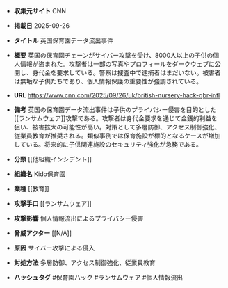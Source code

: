 - **収集元サイト**
CNN

- **掲載日**
2025-09-26

- **タイトル**
英国保育園データ流出事件

- **概要**
英国の保育園チェーンがサイバー攻撃を受け、8000人以上の子供の個人情報が盗まれた。攻撃者は一部の写真やプロフィールをダークウェブに公開し、身代金を要求している。警察は捜査中で逮捕者はまだいない。被害者は無垢な子供たちであり、個人情報保護の重要性が強調されている。

- **URL**
https://www.cnn.com/2025/09/26/uk/british-nursery-hack-gbr-intl

- **備考**
英国の保育園データ流出事件は子供のプライバシー侵害を目的とした[[ランサムウェア]]攻撃である。攻撃者は身代金要求を通じて金銭的利益を狙い、被害拡大の可能性が高い。対策として多層防御、アクセス制御強化、従業員教育が推奨される。類似事例では保育施設が標的となるケースが増加している。将来的に子供関連施設のセキュリティ強化が急務である。

- **分類**
[[他組織インシデント]]

- **組織名**
Kido保育園

- **業種**
[[教育]]

- **攻撃手口**
[[ランサムウェア]]

- **攻撃影響**
個人情報流出によるプライバシー侵害

- **脅威アクター**
[[N/A]]

- **原因**
サイバー攻撃による侵入

- **対処方法**
多層防御、アクセス制御強化、従業員教育

- **ハッシュタグ**
#保育園ハック #ランサムウェア #個人情報流出
